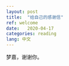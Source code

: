 ```yaml
---
layout: post
title:  "给自己的感谢信"
ref: welcome
date:   2020-04-17
categories: reading
lang: 中文
---
```


梦嘉，谢谢你。